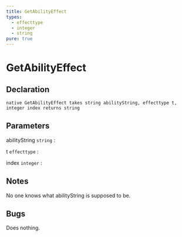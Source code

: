 ```yaml
---
title: GetAbilityEffect
types:
  - effecttype
  - integer
  - string
pure: true
---
```


# GetAbilityEffect

## Declaration

```jass
native GetAbilityEffect takes string abilityString, effecttype t, integer index returns string
```

## Parameters
abilityString `string`
: 

t `effecttype`
: 

index `integer`
: 

## Notes 
No one knows what abilityString is supposed to be.

## Bugs 
Does nothing.
